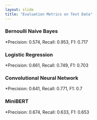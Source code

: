 ```yaml
---
layout: slide
title: "Evaluation Metrics on Test Data"
---
```


### Bernoulli Naive Bayes
*Precision: 0.574, Recall: 0.953, F1: 0.717
### Logistic Regression
*Precision: 0.661, Recall: 0.749, F1:  0.703
### Convolutional Neural Network
*Precision: 0.641, Recall: 0.771, F1: 0.7
### MiniBERT
*Precision: 0.674, Recall: 0.633, F1: 0.653


